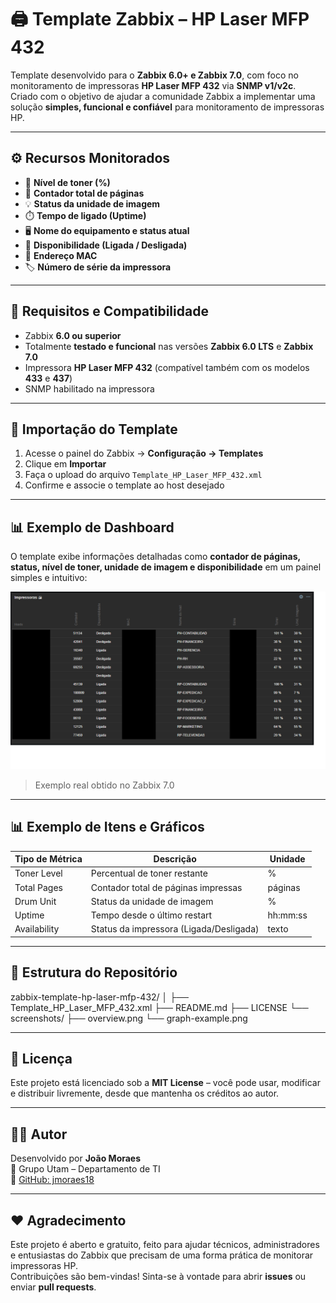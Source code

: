 # 🖨️ Template Zabbix – HP Laser MFP 432

Template desenvolvido para o **Zabbix 6.0+ e Zabbix 7.0**, com foco no monitoramento de impressoras **HP Laser MFP 432** via **SNMP v1/v2c**.  
Criado com o objetivo de ajudar a comunidade Zabbix a implementar uma solução **simples, funcional e confiável** para monitoramento de impressoras HP.

---

## ⚙️ Recursos Monitorados

- 🧴 **Nível de toner (%)**
- 📄 **Contador total de páginas**
- 💡 **Status da unidade de imagem**
- ⏱️ **Tempo de ligado (Uptime)**
- 🖥️ **Nome do equipamento e status atual**
- 🔌 **Disponibilidade (Ligada / Desligada)**
- 🔢 **Endereço MAC**
- 🏷️ **Número de série da impressora**

---

## 🧠 Requisitos e Compatibilidade

- Zabbix **6.0 ou superior**  
- Totalmente **testado e funcional** nas versões **Zabbix 6.0 LTS** e **Zabbix 7.0**
- Impressora **HP Laser MFP 432** (compatível também com os modelos **433** e **437**)
- SNMP habilitado na impressora

---

## 🚀 Importação do Template

1. Acesse o painel do Zabbix → **Configuração → Templates**
2. Clique em **Importar**
3. Faça o upload do arquivo `Template_HP_Laser_MFP_432.xml`
4. Confirme e associe o template ao host desejado

---

## 📊 Exemplo de Dashboard

O template exibe informações detalhadas como **contador de páginas, status, nível de toner, unidade de imagem e disponibilidade** em um painel simples e intuitivo:

![Tela de exemplo do dashboard](screenshots/overview.png)

> Exemplo real obtido no Zabbix 7.0

---

## 📊 Exemplo de Itens e Gráficos

| Tipo de Métrica | Descrição | Unidade |
|------------------|------------|----------|
| Toner Level | Percentual de toner restante | % |
| Total Pages | Contador total de páginas impressas | páginas |
| Drum Unit | Status da unidade de imagem | % |
| Uptime | Tempo desde o último restart | hh:mm:ss |
| Availability | Status da impressora (Ligada/Desligada) | texto |

---

## 🧩 Estrutura do Repositório

zabbix-template-hp-laser-mfp-432/
│
├── Template_HP_Laser_MFP_432.xml
├── README.md
├── LICENSE
└── screenshots/
├── overview.png
└── graph-example.png


---

## 📜 Licença

Este projeto está licenciado sob a **MIT License** – você pode usar, modificar e distribuir livremente, desde que mantenha os créditos ao autor.

---

## 👨‍💻 Autor

Desenvolvido por **João Moraes**  
📍 Grupo Utam – Departamento de TI  
💼 [GitHub: jmoraes18](https://github.com/jmoraes18)

---

## ❤️ Agradecimento

Este projeto é aberto e gratuito, feito para ajudar técnicos, administradores e entusiastas do Zabbix que precisam de uma forma prática de monitorar impressoras HP.  
Contribuições são bem-vindas! Sinta-se à vontade para abrir **issues** ou enviar **pull requests**.
